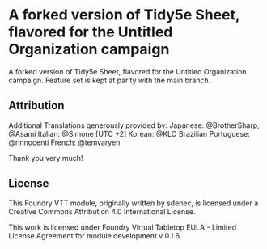 # A forked version of Tidy5e Sheet, flavored for the Untitled Organization campaign
A forked version of Tidy5e Sheet, flavored for the Untitled Organization campaign. Feature set is kept at parity with the main branch.

## Attribution
Additional Translations generously provided by:
Japanese: @BrotherSharp, @Asami
Italian: @Simone [UTC +2]
Korean: @KLO
Brazilian Portuguese: @rinnocenti
French: @temvaryen

Thank you very much!

## License
This Foundry VTT module, originally written by sdenec, is licensed under a Creative Commons Attribution 4.0 International License.

This work is licensed under Foundry Virtual Tabletop EULA - Limited License Agreement for module development v 0.1.6.
